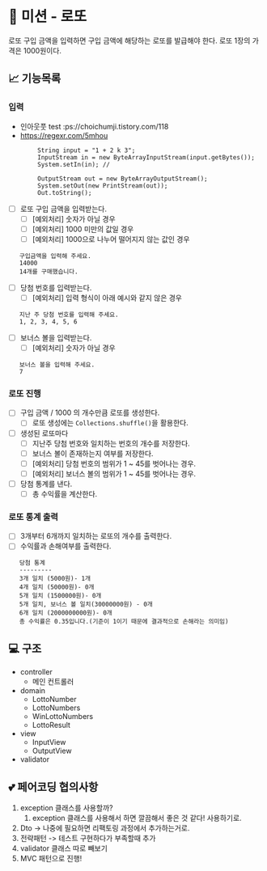# 🚀 미션 - 로또

로또 구입 금액을 입력하면 구입 금액에 해당하는 로또를 발급해야 한다. 로또 1장의 가격은 1000원이다.

## 📈 기능목록

### 입력

- 인아웃풋 test :ps://choichumji.tistory.com/118
- https://regexr.com/5mhou

```text
        String input = "1 + 2 k 3";
        InputStream in = new ByteArrayInputStream(input.getBytes());
        System.setIn(in); // 
        
        OutputStream out = new ByteArrayOutputStream();
        System.setOut(new PrintStream(out));
        Out.toString();
```

- [ ] 로또 구입 금액을 입력받는다.
    - [ ] [예외처리] 숫자가 아닐 경우
    - [ ] [예외처리] 1000 미만의 값일 경우
    - [ ] [예외처리] 1000으로 나누어 떨어지지 않는 값인 경우

```text
   구입금액을 입력해 주세요.
   14000
   14개를 구매했습니다.
```

- [ ] 당첨 번호를 입력받는다.
    - [ ] [예외처리] 입력 형식이 아래 예시와 같지 않은 경우

```text
   지난 주 당첨 번호를 입력해 주세요.
   1, 2, 3, 4, 5, 6
```

- [ ] 보너스 볼을 입력받는다.
    - [ ] [예외처리] 숫자가 아닐 경우

```text
   보너스 볼을 입력해 주세요.
   7
```

### 로또 진행

- [ ] 구입 금액 / 1000 의 개수만큼 로또를 생성한다.
    - [ ] 로또 생성에는 `Collections.shuffle()`을 활용한다.
- [ ] 생성된 로또마다
    - [ ] 지난주 당첨 번호와 일치하는 번호의 개수를 저장한다.
    - [ ] 보너스 볼이 존재하는지 여부를 저장한다.
    - [ ] [예외처리] 당첨 번호의 범위가 1 ~ 45를 벗어나는 경우.
    - [ ] [예외처리] 보너스 볼의 범위가 1 ~ 45를 벗어나는 경우.
- [ ] 당첨 통계를 낸다.
    - [ ] 총 수익률을 계산한다.

### 로또 통계 출력

- [ ] 3개부터 6개까지 일치하는 로또의 개수를 출력한다.
- [ ] 수익률과 손해여부를 출력한다.

```text
   당첨 통계
   ---------
   3개 일치 (5000원)- 1개
   4개 일치 (50000원)- 0개
   5개 일치 (1500000원)- 0개
   5개 일치, 보너스 볼 일치(30000000원) - 0개
   6개 일치 (2000000000원)- 0개
   총 수익률은 0.35입니다.(기준이 1이기 때문에 결과적으로 손해라는 의미임)
```

## 💻 구조

- controller
  - 메인 컨트롤러
- domain
  - LottoNumber
  - LottoNumbers
  - WinLottoNumbers
  - LottoResult
- view
  - InputView
  - OutputView
- validator

## 💕 페어코딩 협의사항

1. exception 클래스를 사용할까?
    1. exception 클래스를 사용해서 하면 깔끔해서 좋은 것 같다! 사용하기로.
2. Dto -> 나중에 필요하면 리팩토링 과정에서 추가하는거로.
3. 전략패턴 -> 테스트 구현하다가 부족할때 추가
4. validator 클래스 따로 빼보기
5. MVC 패턴으로 진행!
